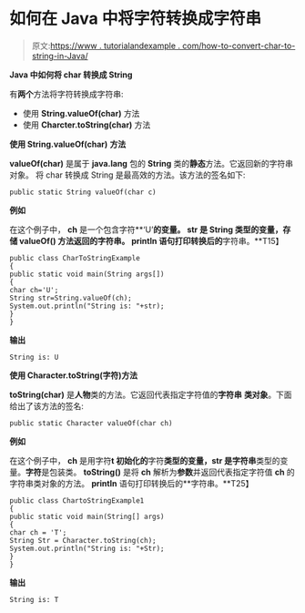 # 如何在 Java 中将字符转换成字符串

> 原文:[https://www . tutorialandexample . com/how-to-convert-char-to-string-in-Java/](https://www.tutorialandexample.com/how-to-convert-char-to-string-in-java/)

**Java 中如何将 char 转换成 String**

有**两个**方法将字符转换成字符串:

*   使用 **String.valueOf(char)** 方法
*   使用 **Charcter.toString(char)** 方法

**使用 String.valueOf(char)** **方法**

**valueOf(char)** 是属于 **java.lang** 包的 **String** 类的**静态**方法。它返回新的字符串对象。  将 char 转换成 String 是最高效的方法。该方法的签名如下:

```
public static String valueOf(char c)
```

**例如**

在这个例子中， **ch** 是一个包含字符**‘U’**的变量。 **str** 是 **String** 类型的变量，存储 **valueOf()** 方法返回的字符串。 **println** 语句打印转换后的**字符串。**T15】

```
public class CharToStringExample
{  
public static void main(String args[])
{  
char ch='U';  
String str=String.valueOf(ch);  
System.out.println("String is: "+str);  
}
}
```

**输出**

```
String is: U
```

**使用 Character.toString(字符)方法**

**toString(char)** 是**人物**类的方法。它返回代表指定字符值的**字符串** **类对象**。下面给出了该方法的签名:

```
public static Character valueOf(char ch)
```

**例如**

在这个例子中， **ch** 是用字符**t 初始化的**字符**类型的变量，**str 是**字符串**类型的变量。**字符**是包装类。 **toString()** 是将 **ch** 解析为**参数**并返回代表指定字符值 **ch** 的字符串类对象的方法。 **println** 语句打印转换后的**字符串。**T25】

```
public class ChartoStringExample1
{
public static void main(String[] args)
{
char ch = 'T';
String Str = Character.toString(ch);
System.out.println("String is: "+Str);
}
}
```

**输出**

```
String is: T
```
